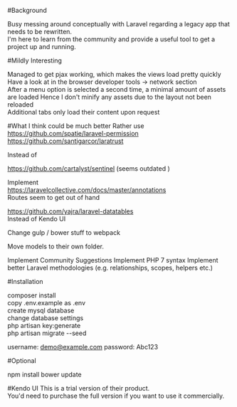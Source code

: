 #Background

Busy messing around conceptually with Laravel regarding a legacy app that needs to be rewritten.  
I'm here to learn from the community and provide a useful tool to get a project up and running.

#Mildly Interesting

Managed to get pjax working, which makes the views load pretty quickly  
Have a look at in the browser developer tools -> network section  
After a menu option is selected a second time, a minimal amount of assets are loaded
Hence I don't minify any assets due to the layout not been reloaded  
Additional tabs only load their content upon request

#What I think could be much better
Rather use  
https://github.com/spatie/laravel-permission  
https://github.com/santigarcor/laratrust  

Instead of

https://github.com/cartalyst/sentinel (seems outdated ) 

Implement  
https://laravelcollective.com/docs/master/annotations  
Routes seem to get out of hand 

https://github.com/yajra/laravel-datatables  
Instead of Kendo UI

Change gulp / bower stuff to webpack

Move models to their own folder.

Implement Community Suggestions
Implement PHP 7 syntax
Implement better Laravel methodologies (e.g. relationships, scopes, helpers etc.)

#Installation

composer install  
copy .env.example as .env  
create mysql database  
change database settings  
php artisan key:generate  
php artisan migrate --seed

username: demo@example.com
password: Abc123

#Optional

npm install
bower update

#Kendo UI
This is a trial version of their product.  
You'd need to purchase the full version if you want to use it commercially.